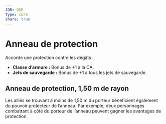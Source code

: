 ```yaml
---
JDR: OSE
Type: core
share: true
---
```

# Anneau de protection

Accorde une protection contre les dégâts :

- **Classe d’armure :** Bonus de +1 à la CA.
- **Jets de sauvegarde :** Bonus de +1 à tous les jets de sauvegarde.

## Anneau de protection, 1,50 m de rayon

Les alliés se trouvant à moins de 1,50 m du porteur bénéficient également du pouvoir protecteur de l’anneau. Par exemple, deux personnages combattant à côté du porteur de l’anneau peuvent gagner les avantages de protection.